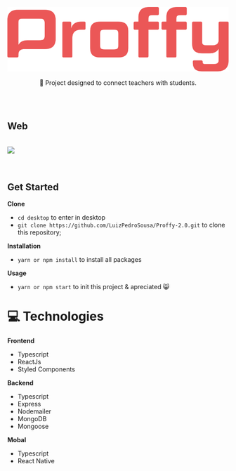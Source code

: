 <p align="center">
    <img 
        src="./frontend/src/Assets/.GitHub/Proffy.svg" alt="proffy"
    />
</p>
<p align="center">
    🚀
    Project designed to connect teachers with students.
</p>

<br>
<br>
<p align="left">
    <h2>Web</h2>
    <br>
    <img 
        src="./frontend/src/Assets/.GitHub/proffy.gif"
    />
</p>

</br>

## Get Started

**Clone**
- `cd desktop` to enter in desktop
- `git clone https://github.com/LuizPedroSousa/Proffy-2.0.git` to clone this repository;

**Installation**
- `yarn or npm install` to install all packages

**Usage**
- `yarn or npm start` to init this project & apreciated 😸

<h1>
    💻 Technologies
</h1>

**Frontend**
- Typescript
- ReactJs
- Styled Components

**Backend**
- Typescript
- Express
- Nodemailer
- MongoDB
- Mongoose

**Mobal**
- Typescript
- React Native
